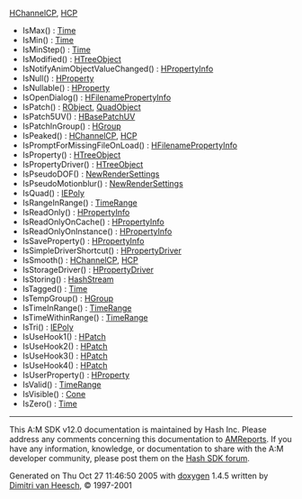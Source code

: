 <a href="classHChannelCP.md#9cbcca8dca730418dadff034cb15ac2e" class="el">HChannelCP</a>, <a href="classHCP.md#9cbcca8dca730418dadff034cb15ac2e" class="el">HCP</a>
- IsMax() : <a href="classTime.md#c10470949baed0123bff728e67156c87" class="el">Time</a>
- IsMin() : <a href="classTime.md#189a675a1bca2c3f7e6ed3835fdc0930" class="el">Time</a>
- IsMinStep() : <a href="classTime.md#779f977bf8f5a9e52dd40d16531af5b6" class="el">Time</a>
- IsModified() : <a href="classHTreeObject.md#97be359c26ddf9186be271cb8a6a64d2" class="el">HTreeObject</a>
- IsNotifyAnimObjectValueChanged() : <a href="classHPropertyInfo.md#32e78a8eddb09c184dcfea83e6139fa7" class="el">HPropertyInfo</a>
- IsNull() : <a href="classHProperty.md#bbdda942caac43d3abb79c31ec881793" class="el">HProperty</a>
- IsNullable() : <a href="classHProperty.md#39be410879dc697502dc708221a16544" class="el">HProperty</a>
- IsOpenDialog() : <a href="classHFilenamePropertyInfo.md#92d73a0e48a96f2adc3c85fb7513eef6" class="el">HFilenamePropertyInfo</a>
- IsPatch() : <a href="classRObject.md#4bffe3bafe7317374a6eb3369ba34453" class="el">RObject</a>, <a href="classQuadObject.md#4bffe3bafe7317374a6eb3369ba34453" class="el">QuadObject</a>
- IsPatch5UV() : <a href="classHBasePatchUV.md#4e840be527126b7b96107a26d73c45a4" class="el">HBasePatchUV</a>
- IsPatchInGroup() : <a href="classHGroup.md#4bbc506b77cafc9ff7749d931319076a" class="el">HGroup</a>
- IsPeaked() : <a href="classHChannelCP.md#8366236e3ada406bbc448dc03aaaee65" class="el">HChannelCP</a>, <a href="classHCP.md#8366236e3ada406bbc448dc03aaaee65" class="el">HCP</a>
- IsPromptForMissingFileOnLoad() : <a href="classHFilenamePropertyInfo.md#f20f8bf680d77c609eeea66339bb352b" class="el">HFilenamePropertyInfo</a>
- IsProperty() : <a href="classHTreeObject.md#9af60cb77396d656df470cd8478a31f6" class="el">HTreeObject</a>
- IsPropertyDriver() : <a href="classHTreeObject.md#21cc949c5910d5dff9080d5eb6990b17" class="el">HTreeObject</a>
- IsPseudoDOF() : <a href="classNewRenderSettings.md#c42e7c5d7a9ab53ee972ab28bf44bc9f" class="el">NewRenderSettings</a>
- IsPseudoMotionblur() : <a href="classNewRenderSettings.md#6d7bbaf39aeb8512a3c26cebbdc91d3a" class="el">NewRenderSettings</a>
- IsQuad() : <a href="classIEPoly.md#e9a8ddbd1be04e5aaff0fa2ae74fed26" class="el">IEPoly</a>
- IsRangeInRange() : <a href="classTimeRange.md#873182ea25734b68d614b4dcc7fe6b6c" class="el">TimeRange</a>
- IsReadOnly() : <a href="classHPropertyInfo.md#e4a8dfca918163cef57e727aedd80818" class="el">HPropertyInfo</a>
- IsReadOnlyOnCache() : <a href="classHPropertyInfo.md#a7f273e225834b15f2e9a91c2bbaaddb" class="el">HPropertyInfo</a>
- IsReadOnlyOnInstance() : <a href="classHPropertyInfo.md#589aebd2db39f6d258d94c7dded1881b" class="el">HPropertyInfo</a>
- IsSaveProperty() : <a href="classHPropertyInfo.md#6e24fdb0e365e5b03bd17f81fd9c8d05" class="el">HPropertyInfo</a>
- IsSimpleDriverShortcut() : <a href="classHPropertyDriver.md#e96c90b36308469b8ee11c9e5b4db357" class="el">HPropertyDriver</a>
- IsSmooth() : <a href="classHChannelCP.md#625daa75d6de150b576ac6e81370c7e4" class="el">HChannelCP</a>, <a href="classHCP.md#625daa75d6de150b576ac6e81370c7e4" class="el">HCP</a>
- IsStorageDriver() : <a href="classHPropertyDriver.md#ef28896311723d57c205b82f0412e70b" class="el">HPropertyDriver</a>
- IsStoring() : <a href="classHashStream.md#99f3dc774a162fd431fad9511de42a70" class="el">HashStream</a>
- IsTagged() : <a href="classTime.md#51da836da857369c7b1749113ea110ce" class="el">Time</a>
- IsTempGroup() : <a href="classHGroup.md#dc5d58b76c30199920587d2ca7d2ea6c" class="el">HGroup</a>
- IsTimeInRange() : <a href="classTimeRange.md#7b26eadcec1e56ec635d7a434c568d68" class="el">TimeRange</a>
- IsTimeWithinRange() : <a href="classTimeRange.md#624be9af091a84fd1932f2ddbb77de1d" class="el">TimeRange</a>
- IsTri() : <a href="classIEPoly.md#b163078c3e3d54ef43cd485705578527" class="el">IEPoly</a>
- IsUseHook1() : <a href="classHPatch.md#e13c5507444e41172dcfca5e95d81d42" class="el">HPatch</a>
- IsUseHook2() : <a href="classHPatch.md#44515e7ea3cc6708dc5641de8f74e423" class="el">HPatch</a>
- IsUseHook3() : <a href="classHPatch.md#aabcf1ad5223a3ca6bce709cb4fbbf94" class="el">HPatch</a>
- IsUseHook4() : <a href="classHPatch.md#fcdf153fe19fe0b6f20a2d7793eddada" class="el">HPatch</a>
- IsUserProperty() : <a href="classHProperty.md#d441229b35627850670c2a4c538689a6" class="el">HProperty</a>
- IsValid() : <a href="classTimeRange.md#683e38cb80848d1178fd39a29bfe9866" class="el">TimeRange</a>
- IsVisible() : <a href="classCone.md#0993799c2834e0fd9f64c613e9809f7c" class="el">Cone</a>
- IsZero() : <a href="classTime.md#027b58e95feed77348d2b6d89eb3d4d9" class="el">Time</a>

------------------------------------------------------------------------

<span class="small">This A:M SDK v12.0 documentation is maintained by Hash Inc. Please address any comments concerning this documentation to [AMReports](http://www.hash.com/reports). If you have any information, knowledge, or documentation to share with the A:M developer community, please post them on the [Hash SDK forum](http://www.hash.com/forums/index.php?showforum=11).</span>

Generated on Thu Oct 27 11:46:50 2005 with [<span class="image placeholder" original-image-src="doxygen.png" original-image-title="" height="45" width="100" align="middle" border="0">doxygen</span>](http://www.doxygen.org/index.html) 1.4.5 written by [Dimitri van Heesch](mailto:dimitri@stack.nl), © 1997-2001
